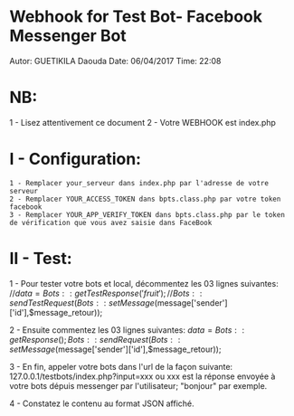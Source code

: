  # Webhook for Test Bot- Facebook Messenger Bot
 Autor: GUETIKILA Daouda
 Date: 06/04/2017
 Time: 22:08
 
# NB: 
 1 - Lisez attentivement ce document
 2 - Votre WEBHOOK est index.php

 
# I - Configuration:
	1 - Remplacer your_serveur dans index.php par l'adresse de votre serveur
	2 - Remplacer YOUR_ACCESS_TOKEN dans bpts.class.php par votre token facebook
	3 - Remplacer YOUR_APP_VERIFY_TOKEN dans bpts.class.php par le token de vérification que vous avez saisie dans FaceBook

# II - Test:
  1 - Pour tester votre bots et local, décommentez les 03 lignes suivantes:
	//$data = Bots::getTestResponse('fruit');
	//Bots::sendTestRequest(Bots::setMessage($message['sender']['id'],$message_retour));
	
  2 - Ensuite commentez les 03 lignes suivantes:
	$data = Bots::getResponse();
	Bots::sendRequest(Bots::setMessage($message['sender']['id'],$message_retour));
	
  3 - En fin, appeler votre bots dans l'url de la façon suivante: 127.0.0.1/testbots/index.php?input=xxx ou xxx est la 
	  réponse envoyée à votre bots dépuis messenger par l'utilisateur; "bonjour" par exemple.
	  
  4 - Constatez le contenu au format JSON affiché.
